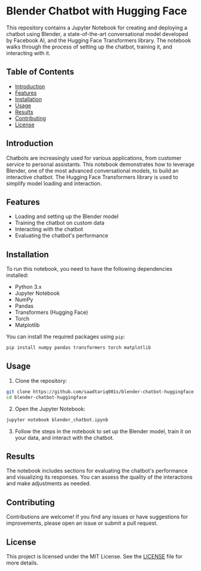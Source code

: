 # Blender Chatbot with Hugging Face

This repository contains a Jupyter Notebook for creating and deploying a chatbot using Blender, a state-of-the-art conversational model developed by Facebook AI, and the Hugging Face Transformers library. The notebook walks through the process of setting up the chatbot, training it, and interacting with it.

## Table of Contents
- [Introduction](#introduction)
- [Features](#features)
- [Installation](#installation)
- [Usage](#usage)
- [Results](#results)
- [Contributing](#contributing)
- [License](#license)

## Introduction
Chatbots are increasingly used for various applications, from customer service to personal assistants. This notebook demonstrates how to leverage Blender, one of the most advanced conversational models, to build an interactive chatbot. The Hugging Face Transformers library is used to simplify model loading and interaction.

## Features
- Loading and setting up the Blender model
- Training the chatbot on custom data
- Interacting with the chatbot
- Evaluating the chatbot's performance

## Installation
To run this notebook, you need to have the following dependencies installed:

- Python 3.x
- Jupyter Notebook
- NumPy
- Pandas
- Transformers (Hugging Face)
- Torch
- Matplotlib

You can install the required packages using `pip`:
```bash
pip install numpy pandas transformers torch matplotlib
```

## Usage
1. Clone the repository:
```bash
git clone https://github.com/saadtariq001s/blender-chatbot-huggingface.git
cd blender-chatbot-huggingface
```

2. Open the Jupyter Notebook:
```bash
jupyter notebook blender_chatbot.ipynb
```

3. Follow the steps in the notebook to set up the Blender model, train it on your data, and interact with the chatbot.

## Results
The notebook includes sections for evaluating the chatbot's performance and visualizing its responses. You can assess the quality of the interactions and make adjustments as needed.

## Contributing
Contributions are welcome! If you find any issues or have suggestions for improvements, please open an issue or submit a pull request.

## License
This project is licensed under the MIT License. See the [LICENSE](LICENSE) file for more details.
